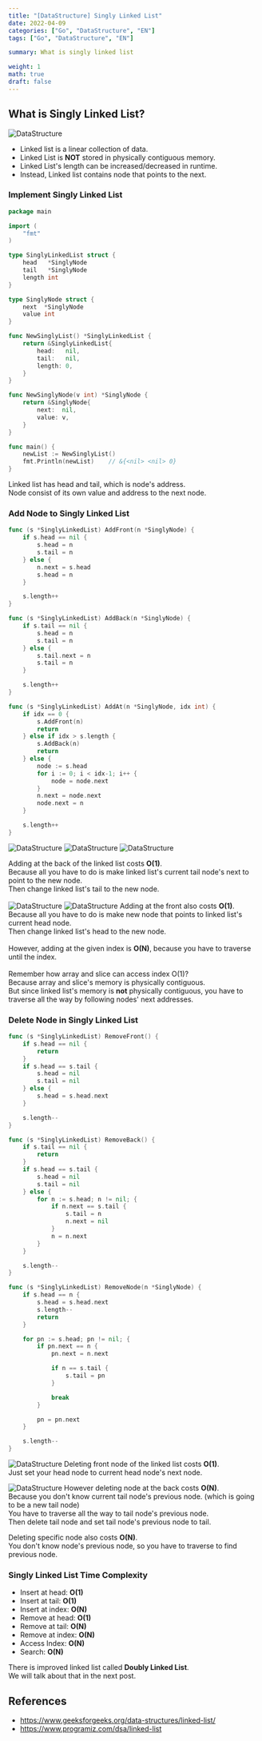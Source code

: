 ```yaml
---
title: "[DataStructure] Singly Linked List"  
date: 2022-04-09
categories: ["Go", "DataStructure", "EN"]  
tags: ["Go", "DataStructure", "EN"]

summary: What is singly linked list

weight: 1
math: true
draft: false
---
```


## What is Singly Linked List?

![DataStructure](/../images/linkedlist.png)

- Linked list is a linear collection of data.
- Linked List is **NOT** stored in physically contiguous memory.
- Linked List's length can be increased/decreased in runtime.
- Instead, Linked list contains node that points to the next.

### Implement Singly Linked List

```go
package main

import (
	"fmt"
)

type SinglyLinkedList struct {
	head   *SinglyNode
	tail   *SinglyNode
	length int
}

type SinglyNode struct {
	next  *SinglyNode
	value int
}

func NewSinglyList() *SinglyLinkedList {
	return &SinglyLinkedList{
		head:   nil,
		tail:   nil,
		length: 0,
	}
}

func NewSinglyNode(v int) *SinglyNode {
	return &SinglyNode{
		next:  nil,
		value: v,
	}
}

func main() {
	newList := NewSinglyList()
	fmt.Println(newList)    // &{<nil> <nil> 0}
}
```
Linked list has head and tail, which is node's address.<br>
Node consist of its own value and address to the next node.<br>

### Add Node to Singly Linked List
```go
func (s *SinglyLinkedList) AddFront(n *SinglyNode) {
	if s.head == nil {
		s.head = n
		s.tail = n
	} else {
		n.next = s.head
		s.head = n
	}

	s.length++
}

func (s *SinglyLinkedList) AddBack(n *SinglyNode) {
	if s.tail == nil {
		s.head = n
		s.tail = n
	} else {
		s.tail.next = n
		s.tail = n
	}

	s.length++
}

func (s *SinglyLinkedList) AddAt(n *SinglyNode, idx int) {
	if idx == 0 {
		s.AddFront(n)
		return
	} else if idx > s.length {
		s.AddBack(n)
		return
	} else {
		node := s.head
		for i := 0; i < idx-1; i++ {
			node = node.next
		}
		n.next = node.next
		node.next = n
	}

	s.length++
}
```
![DataStructure](/../images/singlylist1.png)
![DataStructure](/../images/singlylist2.png)
![DataStructure](/../images/singlylist3.png)

Adding at the back of the linked list costs **O(1)**.<br>
Because all you have to do is make linked list's current tail node's next to point to the new node.<br>
Then change linked list's tail to the new node.<br>
<br>
![DataStructure](/../images/singlylist1.png)
![DataStructure](/../images/singlylist4.png)
Adding at the front also costs **O(1)**.<br>
Because all you have to do is make new node that points to linked list's current head node.<br>
Then change linked list's head to the new node.<br>
<br>
However, adding at the given index is **O(N)**, because you have to traverse until the index.<br>
<br>
Remember how array and slice can access index O(1)?<br>
Because array and slice's  memory is physically contiguous.<br>
But since linked list's memory is **not** physically contiguous, you have to traverse all the way by following nodes' next addresses.

### Delete Node in Singly Linked List
```go
func (s *SinglyLinkedList) RemoveFront() {
	if s.head == nil {
		return
	}
	if s.head == s.tail {
		s.head = nil
		s.tail = nil
	} else {
		s.head = s.head.next
	}

	s.length--
}

func (s *SinglyLinkedList) RemoveBack() {
	if s.tail == nil {
		return
	}
	if s.head == s.tail {
		s.head = nil
		s.tail = nil
	} else {
		for n := s.head; n != nil; {
			if n.next == s.tail {
				s.tail = n
				n.next = nil
			}
			n = n.next
		}
	}

	s.length--
}

func (s *SinglyLinkedList) RemoveNode(n *SinglyNode) {
	if s.head == n {
		s.head = s.head.next
		s.length--
		return
	}

	for pn := s.head; pn != nil; {
		if pn.next == n {
			pn.next = n.next

			if n == s.tail {
				s.tail = pn
			}

			break
		}

		pn = pn.next
	}

	s.length--
}
```
![DataStructure](/../images/singlylist5.png)
Deleting front node of the linked list costs **O(1)**.<br>
Just set your head node to current head node's next node.<br>

![DataStructure](/../images/singlylist6.png)
However deleting node at the back costs **O(N)**.<br>
Because you don't know current tail node's previous node. (which is going to be a new tail node)<br>
You have to traverse all the way to tail node's previous node.<br>
Then delete tail node and set tail node's previous node to tail. <br>

Deleting specific node also costs **O(N)**. <br>
You don't know node's previous node, so you have to traverse to find previous node.

### Singly Linked List Time Complexity

- Insert at head: **O(1)**
- Insert at tail: **O(1)**
- Insert at index: **O(N)**
- Remove at head: **O(1)**
- Remove at tail: **O(N)**
- Remove at index: **O(N)**
- Access Index: **O(N)**
- Search: **O(N)**

There is improved linked list called **Doubly Linked List**.<br>
We will talk about that in the next post.


## References

- https://www.geeksforgeeks.org/data-structures/linked-list/
- https://www.programiz.com/dsa/linked-list